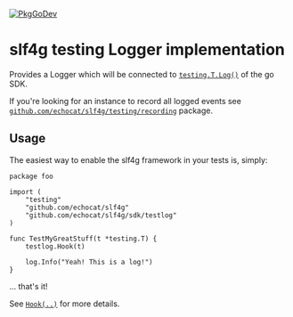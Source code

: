 [![PkgGoDev](https://pkg.go.dev/badge/github.com/echocat/slf4g/sdk/testlog)](https://pkg.go.dev/github.com/echocat/slf4g/sdk/testlog)

# slf4g testing Logger implementation

Provides a Logger which will be connected to [`testing.T.Log()`](https://pkg.go.dev/testing#T.Log) of the go SDK.

If you're looking for an instance to record all logged events see [`github.com/echocat/slf4g/testing/recording`](../../testing/recording) package.

## Usage

The easiest way to enable the slf4g framework in your tests is, simply:

```golang
package foo

import (
	"testing"
	"github.com/echocat/slf4g"
	"github.com/echocat/slf4g/sdk/testlog"
)

func TestMyGreatStuff(t *testing.T) {
	testlog.Hook(t)

	log.Info("Yeah! This is a log!")
}
```

... that's it!

See [`Hook(..)`](hook.go) for more details.
